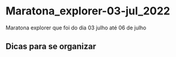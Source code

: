 # Maratona_explorer-03-jul_2022
 Maratona explorer que foi do dia 03 julho até 06 de julho

## Dicas para se organizar


